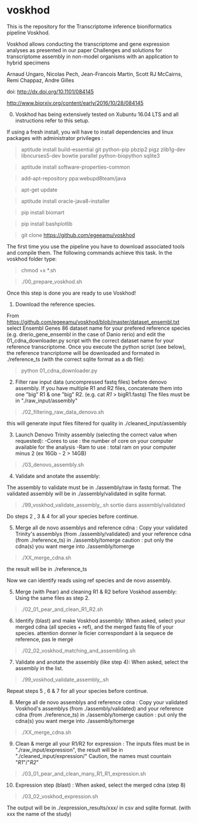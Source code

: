# voskhod
This is the repository for the Transcriptome inference bioniformatics pipeline Voskhod.

Voskhod allows conducting the transcriptome and gene expression analyses as presented in our paper Challenges and solutions for transcriptome assembly in non-model organisms with an application to hybrid specimens

Arnaud Ungaro, Nicolas Pech, Jean-Francois Martin, Scott RJ McCairns, Remi Chappaz, Andre Gilles

doi: http://dx.doi.org/10.1101/084145

http://www.biorxiv.org/content/early/2016/10/28/084145

0. Voskhod has being extensively tested on Xubuntu 16.04 LTS and all instructions refer to this setup.

If using a fresh install, you will have to install dependencies and linux packages with administrator privileges :

> aptitude install build-essential git python-pip  pbzip2 pigz zlib1g-dev libncurses5-dev bowtie parallel python-biopython sqlite3

> aptitude install software-properties-common

> add-apt-repository ppa:webupd8team/java

> apt-get update

> aptitude install oracle-java8-installer

> pip install biomart

> pip install bashplotlib

> git clone https://github.com/egeeamu/voskhod

The first time you use the pipeline you have to download associated tools and compile them. The following commands achieve this task. In the voskhod folder type:

> chmod +x *.sh

> ./00_prepare_voskhod.sh

Once this step is done you are ready to use Voskhod!

1. Download the reference species.

From https://github.com/egeeamu/voskhod/blob/master/dataset_ensembl.txt select Ensembl Genes 86 dataset name for your prefered  reference species (e.g. drerio_gene_ensembl in the case of Danio rerio) and edit the 01_cdna_downloader.py script with the correct dataset name for your reference transcriptome. Once you execute the python script (see below), the reference trancriptome will be downloaded and formated in ./reference_ts (with the correct sqlite format as a db file):

> python 01_cdna_downloader.py

2. Filter raw input data (uncompressed fastq files) before denovo assembly.
If you have multiple R1 and R2 files, concatenate them into one "big" R1 & one "big" R2.  (e.g. cat *R1* > bigR1.fastq)
The files must be in "./raw_input/assembly"

> ./02_filtering_raw_data_denovo.sh

this will generate input files filtered for quality in ./cleaned_input/assembly

3. Launch Denovo Trinity assembly (selecting the correct value when requested):
-Cores to use : the number of core on your computer available for the analysis
-Ram to use : total ram on your computer minus 2 (ex 16Gb - 2 > 14GB)

> ./03_denovo_assembly.sh


4. Validate and anotate the assembly:

The assembly to validate must be in ./assembly/raw in fastq format.
The validated assembly will be in ./assembly/validated in sqlite format.

> ./99_voskhod_validate_assembly_.sh
sortie dans assembly/validated


Do steps 2 , 3 & 4 for all your species before continue.

5. Merge all de novo assemblys and reference cdna :
Copy your validated Trinity's assemblys (from ./assembly/validated)  and your reference cdna (from ./reference_ts) in ./assembly/tomerge
caution : put only the cdna(s) you want merge into ./assembly/tomerge

> ./XX_merge_cdna.sh

the result will be in ./reference_ts
	
Now we can identify reads using ref species and de novo assembly.


5. Merge (with Pear) and cleaning R1 & R2 before Voskhod assembly:
Using the same files as step 2.

> ./02_01_pear_and_clean_R1_R2.sh

6. Identify (blast) and make Voskhod assembly:
When asked, select your merged cdna (all species + ref), and the merged fastq file of your species.
attention donner le ficier correspondant à la sequece de reference, pas le mergé
> ./02_02_voskhod_matching_and_assembling.sh 

7. Validate and anotate the assembly (like step 4):
When asked, select the assembly in the list.

> ./99_voskhod_validate_assembly_.sh

Repeat steps 5 , 6 & 7 for all your species before continue.


8. Merge all de novo assemblys and reference cdna :
Copy your validated Voskhod's assemblys (from ./assembly/validated)  and your reference cdna (from ./reference_ts) in ./assembly/tomerge
caution : put only the cdna(s) you want merge into ./assembly/tomerge

> ./XX_merge_cdna.sh


9. Clean & merge all your R1/R2 for expression :
The inputs files must be in "./raw_input/expression", the result will be in "./cleaned_input/expression/" 
Caution, the names must countain "_R1_"/"_R2_"

> ./03_01_pear_and_clean_many_R1_R1_expression.sh

10. Expression step (blast) :
When asked, select the merged cdna (step 8)

> ./03_02_voskhod_expression.sh

The output will be in ./expression_results/xxx/  in csv and sqlite format.
(with xxx the name of the study)
